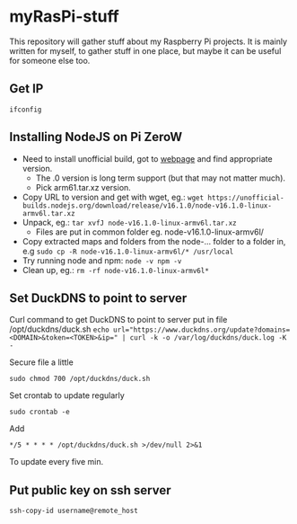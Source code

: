# myRasPi-stuff
This repository will gather stuff about my Raspberry Pi projects. It is mainly written for myself, to gather stuff in one place, but maybe it can be useful for someone else too.

## Get IP
`ifconfig`

## Installing NodeJS on Pi ZeroW
+ Need to install unofficial build, got to [webpage](https://unofficial-builds.nodejs.org/download/release/v14.13.0/node-v14.13.0) and find appropriate version.
    + The .0 version is long term support (but that may not matter much).
    + Pick arm61.tar.xz version.
+ Copy URL to version and get with wget, eg.: `wget https://unofficial-builds.nodejs.org/download/release/v16.1.0/node-v16.1.0-linux-armv6l.tar.xz`
+ Unpack, eg.: `tar xvfJ node-v16.1.0-linux-armv6l.tar.xz`
    + Files are put in common folder eg. node-v16.1.0-linux-armv6l/
+ Copy extracted maps and folders from the node-... folder to a folder in, e.g `sudo cp -R node-v16.1.0-linux-armv6l/* /usr/local`
+ Try running node and npm:
`node -v
npm -v`
+ Clean up, eg.: `rm -rf node-v16.1.0-linux-armv6l*`

## Set DuckDNS to point to server
Curl command to get DuckDNS to point to server put in file /opt/duckdns/duck.sh
`echo url="https://www.duckdns.org/update?domains=<DOMAIN>&token=<TOKEN>&ip=" | curl -k -o /var/log/duckdns/duck.log -K -`

Secure file a little

`sudo chmod 700 /opt/duckdns/duck.sh`

Set crontab to update regularly 

`sudo crontab -e`

Add

`*/5 * * * * /opt/duckdns/duck.sh >/dev/null 2>&1`

To update every five min.

## Put public key on ssh server
`ssh-copy-id username@remote_host`
